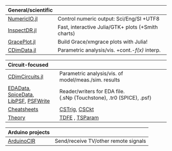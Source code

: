 <!-- Some reference-style links to make tables more readable -->
[EDAData]: https://github.com/ma-laforge/CMDimCircuits.jl/blob/master/doc/EDAData.md  "EDAData"
[SpiceData]: https://github.com/ma-laforge/SpiceData.jl  "SpiceData"
[LibPSF]: https://github.com/ma-laforge/LibPSF.jl  "LibPSF"
[PSFWrite]: https://github.com/ma-laforge/PSFWrite.jl  "PSFWrite"
[Cheatsheets]: https://github.com/ma-laforge/DocsLaTeX_Electrical  "Cheat sheets"
[CSTrig]: https://raw.githubusercontent.com/ma-laforge/DocsLaTeX_Electrical/master/RepoPDF/TrigIdentities.pdf  "Trig. identities"
[CSCkt]: https://raw.githubusercontent.com/ma-laforge/DocsLaTeX_Electrical/master/RepoPDF/CktDesignEq.pdf  "Ckt design equations"
[Theory]: https://github.com/ma-laforge/DocsLaTeX_Electrical  "Theory"
[TDFE]: https://raw.githubusercontent.com/ma-laforge/DocsLaTeX_Electrical/master/RepoPDF/FilterDFE.pdf  "DFE Equalization"
[TSParam]: https://raw.githubusercontent.com/ma-laforge/DocsLaTeX_Electrical/master/RepoPDF/SParameters.pdf  "<var>S</var>-Parameters"


| General/scientific |   |
| :--- | :--- |
| [NumericIO.jl](https://github.com/ma-laforge/NumericIO.jl) | Control numeric output: Sci/Eng/SI +UTF8  |
| [InspectDR.jl](https://github.com/ma-laforge/InspectDR.jl) | Fast, interactive Julia/GTK+ plots (+Smith charts) |
| [GracePlot.jl](https://github.com/ma-laforge/GracePlot.jl) | Build Grace/xmgrace plots with Julia! |
| [CDimData.jl](https://github.com/ma-laforge/CMDimData.jl) | Parametric analysis/vis. +cont.-<var>f(x)</var> interp. |

| Circuit-focused |   |
| :--- | :--- |
| [CDimCircuits.jl](https://github.com/ma-laforge/CMDimData.jl) | Parametric analysis/vis. of model/meas./sim. results |
| [EDAData][], [SpiceData][], <br> [LibPSF][], [PSFWrite][] | Reader/writers for EDA file.<br>{.sNp (Touchstone), .tr0 (SPICE), .psf} |
| [Cheatsheets][] | [CSTrig][], [CSCkt][] |
| [Theory][] | [TDFE][] , [TSParam][] |

| Arduino projects |   |
| :--- | :--- |
| [ArduinoCIR](https://github.com/ma-laforge/ArduinoCIR) | Send/receive TV/other remote signals |


<!--
**ma-laforge/ma-laforge** is a ✨ _special_ ✨ repository because its `README.md` (this file) appears on your GitHub profile.

Here are some ideas to get you started:

- 🔭 I’m currently working on ...
- 🌱 I’m currently learning ...
- 👯 I’m looking to collaborate on ...
- 🤔 I’m looking for help with ...
- 💬 Ask me about ...
- 📫 How to reach me: ...
- 😄 Pronouns: ...
- ⚡ Fun fact: ...
-->

